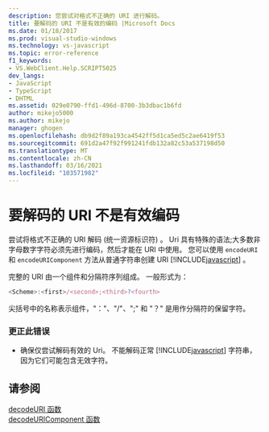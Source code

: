 ```yaml
---
description: 您尝试对格式不正确的 URI 进行解码。
title: 要解码的 URI 不是有效的编码 |Microsoft Docs
ms.date: 01/18/2017
ms.prod: visual-studio-windows
ms.technology: vs-javascript
ms.topic: error-reference
f1_keywords:
- VS.WebClient.Help.SCRIPT5025
dev_langs:
- JavaScript
- TypeScript
- DHTML
ms.assetid: 029e0790-ffd1-496d-8700-3b3dbac1b6fd
author: mikejo5000
ms.author: mikejo
manager: ghogen
ms.openlocfilehash: db9d2f89a193ca4542ff5d1ca5ed5c2ae6419f53
ms.sourcegitcommit: 691d2a47f92f991241fdb132a82c53a537198d50
ms.translationtype: MT
ms.contentlocale: zh-CN
ms.lasthandoff: 03/16/2021
ms.locfileid: "103571982"
---
```

# <a name="the-uri-to-be-decoded-is-not-a-valid-encoding"></a>要解码的 URI 不是有效编码
尝试将格式不正确的 URI 解码 (统一资源标识符) 。 Uri 具有特殊的语法;大多数非字母数字字符必须先进行编码，然后才能在 URI 中使用。 您可以使用 `encodeURI` 和 `encodeURIComponent` 方法从普通字符串创建 URI [!INCLUDE[javascript](../../javascript/includes/javascript-md.md)] 。  
  
 完整的 URI 由一个组件和分隔符序列组成。 一般形式为：  
  
```JavaScript  
<Scheme>:<first>/<second>;<third>?<fourth>  
```  
  
 尖括号中的名称表示组件，"："、"/"、";" 和 "？" 是用作分隔符的保留字符。  
  
### <a name="to-correct-this-error"></a>更正此错误  
  
- 确保仅尝试解码有效的 Uri。 不能解码正常 [!INCLUDE[javascript](../../javascript/includes/javascript-md.md)] 字符串，因为它们可能包含无效字符。  
  
## <a name="see-also"></a>请参阅  
 [decodeURI 函数](https://developer.mozilla.org/docs/Web/JavaScript/Reference/Global_Objects/decodeuri)   
 [decodeURIComponent 函数](https://developer.mozilla.org/docs/Web/JavaScript/Reference/Global_Objects/decodeuricomponent)

